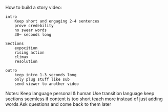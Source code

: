 How to build a story video:
	
	intro
		Keep short and engaging 2-4 sentences
		prove credebility
		no swear words
		30~ seconds long
		
	Sections
		expocition
		rising action
		climax
		resolution
	
	outro
		keep intro 1-3 seconds long
		only plug stuff like sub
		send viewer to another video


Notes:
Keep language personal & human
Use transition language
	keep sections seemless
if content is too short teach more instead of just adding words
Ask questions and come back to them later
